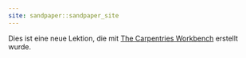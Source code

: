 ```yaml
---
site: sandpaper::sandpaper_site
---
```



Dies ist eine neue Lektion, die mit [The Carpentries Workbench][workbench] erstellt
wurde.


[workbench]: https://carpentries.github.io/sandpaper-docs


